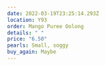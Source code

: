 ```yaml
---
date: 2022-03-19T23:25:14.293Z
location: Y93
order: Mango Puree Oolong
details: " "
price: "6.50"
pearls: Small, soggy
buy_again: Maybe
---
```

